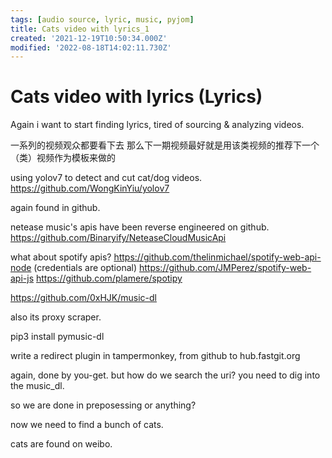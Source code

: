 ```yaml
---
tags: [audio source, lyric, music, pyjom]
title: Cats video with lyrics_1
created: '2021-12-19T10:50:34.000Z'
modified: '2022-08-18T14:02:11.730Z'
---
```


# Cats video with lyrics (Lyrics)

Again i want to start finding lyrics, tired of sourcing & analyzing videos.

一系列的视频观众都要看下去 那么下一期视频最好就是用该类视频的推荐下一个（类）视频作为模板来做的

using yolov7 to detect and cut cat/dog videos.
https://github.com/WongKinYiu/yolov7

again found in github.

netease music's apis have been reverse engineered on github.
https://github.com/Binaryify/NeteaseCloudMusicApi

what about spotify apis?
https://github.com/thelinmichael/spotify-web-api-node (credentials are optional)
https://github.com/JMPerez/spotify-web-api-js
https://github.com/plamere/spotipy

https://github.com/0xHJK/music-dl

also its proxy scraper.

pip3 install pymusic-dl

write a redirect plugin in tampermonkey, from github to hub.fastgit.org

again, done by you-get. but how do we search the uri? you need to dig into the music_dl.

so we are done in preposessing or anything?

now we need to find a bunch of cats.

cats are found on weibo.
